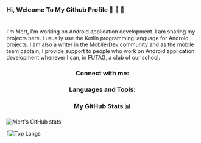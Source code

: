 ### Hi, Welcome To My Github Profile 👋 👋 👋
#
I'm Mert, I'm working on Android application development. I am sharing my projects here. I usually use the Kotlin programming language for Android projects. I am also a writer in the MobilerDev community and as the mobile team captain, I provide support to people who work on Android application development whenever I can, in FUTAG, a club of our school.

### <div id = 1 align="center"><p>Connect with me:</p></div>


### <div id = 2 align="center"><p>Languages and Tools:</p></div>


### <div id = 3 align="center"><p>My GitHub Stats 📊</p></div>

![Mert's GitHub stats](https://github-readme-stats.vercel.app/api?username=Mert305&show_icons=true&theme=tokyonight)

[![Top Langs](https://github-readme-stats.vercel.app/api/top-langs/?username=Mert305&layout=compact&theme=tokyonight)
